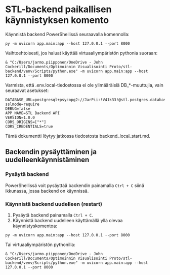 # STL-backend paikallisen käynnistyksen komento

Käynnistä backend PowerShellissä seuraavalla komennolla:

```
py -m uvicorn app.main:app --host 127.0.0.1 --port 8000
```

Vaihtoehtoisesti, jos haluat käyttää virtuaaliympäristön pythonia suoraan:

```
& "C:/Users/jarmo.piipponen/OneDrive - John Cockerill/Documents/Optimoinnin Visualisointi Proto/stl-backend/venv/Scripts/python.exe" -m uvicorn app.main:app --host 127.0.0.1 --port 8000
```

Varmista, että .env.local-tiedostossa ei ole ylimääräisiä DB_*-muuttujia, vain seuraavat asetukset:

```
DATABASE_URL=postgresql+psycopg2://JarPii:!V41k33!@stl.postgres.database.azure.com:5432/postgres?sslmode=require
DEBUG=false
APP_NAME=STL Backend API
VERSION=1.0.0
CORS_ORIGINS=["*"]
CORS_CREDENTIALS=true
```

Tämä dokumentti löytyy jatkossa tiedostosta backend_local_start.md.
## Backendin pysäyttäminen ja uudelleenkäynnistäminen

### Pysäytä backend

PowerShellissä voit pysäyttää backendin painamalla `Ctrl + C` siinä ikkunassa, jossa backend on käynnissä.

### Käynnistä backend uudelleen (restart)

1. Pysäytä backend painamalla `Ctrl + C`.
2. Käynnistä backend uudelleen käyttämällä yllä olevaa käynnistyskomentoa:

```
py -m uvicorn app.main:app --host 127.0.0.1 --port 8000
```

Tai virtuaaliympäristön pythonilla:

```
& "C:/Users/jarmo.piipponen/OneDrive - John Cockerill/Documents/Optimoinnin Visualisointi Proto/stl-backend/venv/Scripts/python.exe" -m uvicorn app.main:app --host 127.0.0.1 --port 8000
```
